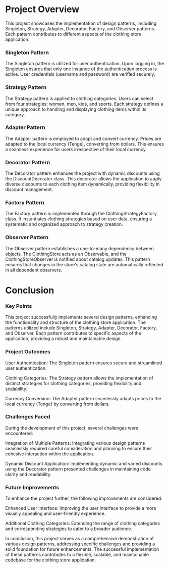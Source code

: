 # **Project Overview**    
This project showcases the implementation of design patterns, including Singleton, Strategy, Adapter, Decorator, Factory, and Observer patterns. Each pattern contributes to different aspects of the clothing store application.  

### **Singleton Pattern**  
The Singleton pattern is utilized for user authentication. Upon logging in, the Singleton ensures that only one instance of the authentication process is active. User credentials (username and password) are verified securely.

### **Strategy Pattern**  
The Strategy pattern is applied to clothing categories. Users can select from four strategies: women, men, kids, and sports. Each strategy defines a unique approach to handling and displaying clothing items within its category.

### **Adapter Pattern**  
The Adapter pattern is employed to adapt and convert currency. Prices are adapted to the local currency (Tenge), converting from dollars. This ensures a seamless experience for users irrespective of their local currency.

### **Decorator Pattern**  
The Decorator pattern enhances the project with dynamic discounts using the DiscountDecorator class. This decorator allows the application to apply diverse discounts to each clothing item dynamically, providing flexibility in discount management.

### **Factory Pattern**  
The Factory pattern is implemented through the ClothingStrategyFactory class. It instantiates clothing strategies based on user data, ensuring a systematic and organized approach to strategy creation.

### **Observer Pattern**  
The Observer pattern establishes a one-to-many dependency between objects. The ClothingStore acts as an Observable, and the ClothingStoreObserver is notified about catalog updates. This pattern ensures that changes in the store's catalog state are automatically reflected in all dependent observers.

# **Conclusion**
### **Key Points**  
This project successfully implements several design patterns, enhancing the functionality and structure of the clothing store application. The patterns utilized include Singleton, Strategy, Adapter, Decorator, Factory, and Observer. Each pattern contributes to specific aspects of the application, providing a robust and maintainable design.

### **Project Outcomes**  
User Authentication: The Singleton pattern ensures secure and streamlined user authentication.

Clothing Categories: The Strategy pattern allows the implementation of distinct strategies for clothing categories, providing flexibility and scalability.

Currency Conversion: The Adapter pattern seamlessly adapts prices to the local currency (Tenge) by converting from dollars.

### **Challenges Faced**  
During the development of this project, several challenges were encountered:

Integration of Multiple Patterns: Integrating various design patterns seamlessly required careful consideration and planning to ensure their cohesive interaction within the application.

Dynamic Discount Application: Implementing dynamic and varied discounts using the Decorator pattern presented challenges in maintaining code clarity and readability.

### **Future Improvements**  
To enhance the project further, the following improvements are considered:

Enhanced User Interface: Improving the user interface to provide a more visually appealing and user-friendly experience.

Additional Clothing Categories: Extending the range of clothing categories and corresponding strategies to cater to a broader audience.


In conclusion, this project serves as a comprehensive demonstration of various design patterns, addressing specific challenges and providing a solid foundation for future enhancements. The successful implementation of these patterns contributes to a flexible, scalable, and maintainable codebase for the clothing store application.
